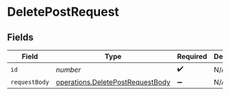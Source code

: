 # DeletePostRequest


## Fields

| Field                                                                                       | Type                                                                                        | Required                                                                                    | Description                                                                                 |
| ------------------------------------------------------------------------------------------- | ------------------------------------------------------------------------------------------- | ------------------------------------------------------------------------------------------- | ------------------------------------------------------------------------------------------- |
| `id`                                                                                        | *number*                                                                                    | :heavy_check_mark:                                                                          | N/A                                                                                         |
| `requestBody`                                                                               | [operations.DeletePostRequestBody](../../../sdk/models/operations/deletepostrequestbody.md) | :heavy_minus_sign:                                                                          | N/A                                                                                         |